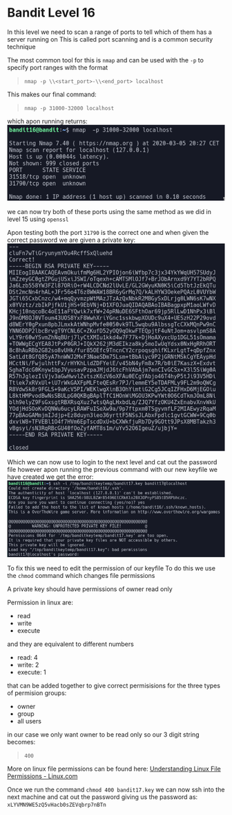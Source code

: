 # Bandit Level 16

In this level we need to scan a range of ports to tell which of them has a server running on
This is called port scanning and is a common security technique

The most common tool for this is `nmap` and can be used with the `-p` to specify port ranges with the format
> `nmap -p \\<start_port>-\\<end_port> localhost`

This makes our final command:
> `nmap -p 31000-32000 localhost`

which apon running returns:
![d4ff2223.png](../src/d4ff2223.png)

we can now try both of these ports using the same method as we did in level 15 using `openssl`

Apon testing both the port `31790` is the correct one and when given the correct password we are given a private key:
![4f0f31cb.png](../src/4f0f31cb.png)

Which we can now use to login to the next level and cat out the password file however apon running the previous command with our new keyfile we have created we get the error:
![1f52df13.png](../src/1f52df13.png)

To fix this we need to edit the permission of our keyfile
To do this we use the `chmod` command which changes file permissions

A private key should have permissions of owner read only

Permission in linux are:
- read
- write
- execute

and they are equivalent to different numbers
- read: 4
- write: 2
- execute: 1

that can be added together to give correct permisisions for the three types of permision groups:
- owner
- group
- all users

in our case we only want owner to be read only so our 3 digit string becomes:
> `400`

More on linux file permissions can be found here: [Understanding Linux File Permissions - Linux.com](https://www.linux.com/tutorials/understanding-linux-file-permissions/)

Once we run the command `chmod 400 bandit17.key` we can now ssh into the next machine and cat out the password giving us the password as: `xLYVMN9WE5zQ5vHacb0sZEVqbrp7nBTn`

